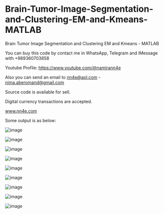 # Brain-Tumor-Image-Segmentation-and-Clustering-EM-and-Kmeans-MATLAB
Brain Tumor Image Segmentation and Clustering EM and Kmeans - MATLAB

You can buy this code by contact me in WhatsApp, Telegram and iMessage with +989360703858

Youtube Profile: https://www.youtube.com/@namirann4e

Also you can send an email to nn4e@aol.com - nima.aberomand@gmail.com

Source code is available for sell.

Digital currency transactions are accepted.

www.nn4e.com

Some output is as below:

![image](https://github.com/user-attachments/assets/fa03080e-0d16-4982-81fd-90ccdd40f951)

![image](https://github.com/user-attachments/assets/55244aab-78fb-4bbb-bab4-eb0a90f8363c)

![image](https://github.com/user-attachments/assets/53168543-3b34-4793-a083-0781c1956a89)

![image](https://github.com/user-attachments/assets/4aa25525-7035-49f8-9cf2-3a9fd2b4d4cc)

![image](https://github.com/user-attachments/assets/96ae5d2d-7b64-4fb0-a88f-d856e315697f)

![image](https://github.com/user-attachments/assets/e6de104a-a82e-4d01-afff-b77b2d5d9a15)

![image](https://github.com/user-attachments/assets/97562d4a-d5d3-4b69-a8e0-f63555e1adfc)

![image](https://github.com/user-attachments/assets/c3aacba4-9fe0-4935-a524-1e720412df2c)

![image](https://github.com/user-attachments/assets/8e732e1e-e1ce-4536-8102-e026b3ae6eea)
